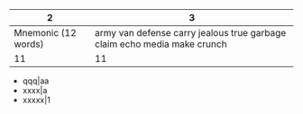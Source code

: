 | 2| 3
|-|-
|Mnemonic (12 words)|army van defense carry jealous true garbage claim echo media make crunch
|11|11


* qqq|aa
* xxxx|a
* xxxxx|1
